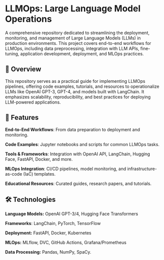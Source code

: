 # LLMOps: Large Language Model Operations
 
A comprehensive repository dedicated to streamlining the deployment, monitoring, and management of Large Language Models (LLMs) in production environments. This project covers end-to-end workflows for LLMOps, including data preprocessing, integration with LLM APIs, fine-tuning, application development, deployment, and MLOps practices.

## 📌 Overview 
This repository serves as a practical guide for implementing LLMOps pipelines, offering code examples, tutorials, and resources to operationalize LLMs like OpenAI GPT-3, GPT-4, and models built with LangChain. It emphasizes scalability, reproducibility, and best practices for deploying LLM-powered applications.

## 🚀 Features  
**End-to-End Workflows**: From data preparation to deployment and monitoring. 
  
**Code Examples**: Jupyter notebooks and scripts for common LLMOps tasks.

**Tools & Frameworks**: Integration with OpenAI API, LangChain, Hugging Face, FastAPI, Docker, and more.

**MLOps Integration**: CI/CD pipelines, model monitoring, and infrastructure-as-code (IaC) templates.

**Educational Resources**: Curated guides, research papers, and tutorials.  

## 🛠 Technologies 
**Language Models:** OpenAI GPT-3/4, Hugging Face Transformers

**Frameworks**: LangChain, PyTorch, TensorFlow

**Deployment:** FastAPI, Docker, Kubernetes

**MLOps:** MLflow, DVC, GitHub Actions, Grafana/Prometheus

**Data Processing:** Pandas, NumPy, SpaCy.
